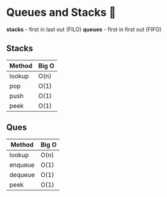 # Queues and Stacks :muscle:

**stacks** - first in last out (FILO)
**queues** - first in first out (FIFO)

## Stacks

| Method | Big O |
| ------ | ----- |
| lookup | O(n)  |
| pop    | O(1)  |
| push   | O(1)  |
| peek   | O(1)  |

## Ques

| Method  | Big O |
| ------- | ----- |
| lookup  | O(n)  |
| enqueue | O(1)  |
| dequeue | O(1)  |
| peek    | O(1)  |
